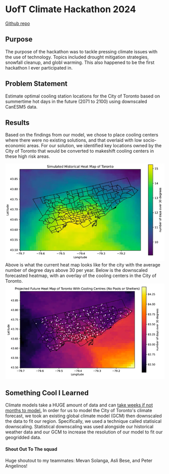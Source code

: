 # UofT Climate Hackathon 2024

[Github repo](https://github.com/samudra-perera/UofT-Climate-Hacks)

## Purpose

The purpose of the hackathon was to tackle pressing climate issues with the use of technology. Topics included drought mitigation strategies, snowfall cleanup, and globl warming. This also happened to be the first hackathon I ever participated in.

## Problem Statement

Estimate optimal cooling station locations for the City of Toronto based on summertime hot days in the future (2071 to 2100) using downscaled CanESM5 data.

## Results

Based on the findings from our model, we chose to place cooling centers where there were no existing solutions, and that overlaid with low socio-economic areas. For our solution, we identified key locations owned by the City of Toronto that would be converted to makeshift cooling centers in these high risk areas.

![current_heat_map](../images/projects/past_heat.webp)
Above is what the current heat map looks like for the city with the average number of degree days above 30 per year. Below is the downscaled forecasted heatmap, with an overlay of the cooling centers in the City of Toronto.
![future_heat_map](../images/projects/Future_Heat.webp)

## Something Cool I Learned

Climate models take a HUGE amount of data and can [take weeks if not months to model.](https://theconversation.com/climate-models-can-run-for-months-on-supercomputers-but-my-new-algorithm-can-make-them-ten-times-faster-229041#:~:text=The%20simulations%20take%20time%2C%20frequently,the%20fight%20against%20climate%20change.) In order for us to model the City of Toronto's climate forecast, we took an existing global climate model (GCM) then downscaled the data to fit our region. Specifically, we used a technique called statisical downscaling. Statistical downscaling was used alongside our historical weather data and our GCM to increase the resolution of our model to fit our geogridded data.

#### Shout Out To The squad

Huge shoutout to my teammates: Mevan Solanga, Asli Bese, and Peter Angelinos!
